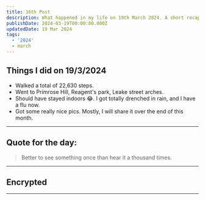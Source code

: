 ```yaml
---
title: 16th Post
description: What happened in my life on 19th March 2024. A short recap
publishDate: 2024-03-19T00:00:00.000Z
updatedDate: 19 Mar 2024
tags:
  - '2024'
  - march
---
```


## Things I did on 19/3/2024

* Walked a total of 22,630 steps.
* Went to Primrose Hill, Reagent's park, Leake street arches.
* Should have stayed indoors 😂. I got totally drenched in rain, and I have a flu now.
* Got some really nice pics. Mostly, I will share it over the end of this month.

***

## Quote for the day:

> Better to see something once than hear it a thousand times.

***

## Encrypted

***
